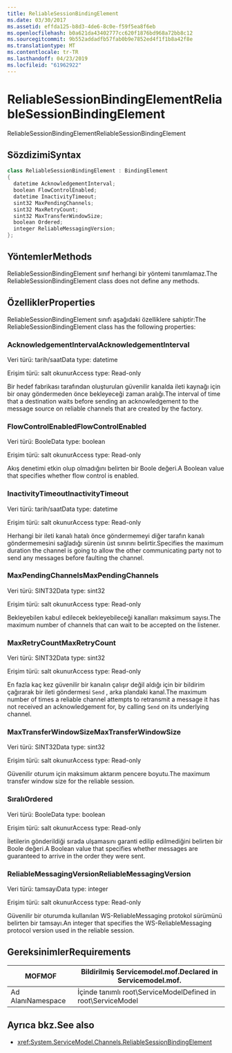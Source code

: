 ```yaml
---
title: ReliableSessionBindingElement
ms.date: 03/30/2017
ms.assetid: effda125-b8d3-4de6-8c0e-f59f5ea8f6eb
ms.openlocfilehash: b0a621da43402777cc620f1876bd968a72bb8c12
ms.sourcegitcommit: 9b552addadfb57fab0b9e7852ed4f1f1b8a42f8e
ms.translationtype: MT
ms.contentlocale: tr-TR
ms.lasthandoff: 04/23/2019
ms.locfileid: "61962922"
---
```

# <a name="reliablesessionbindingelement"></a><span data-ttu-id="1b62b-102">ReliableSessionBindingElement</span><span class="sxs-lookup"><span data-stu-id="1b62b-102">ReliableSessionBindingElement</span></span>
<span data-ttu-id="1b62b-103">ReliableSessionBindingElement</span><span class="sxs-lookup"><span data-stu-id="1b62b-103">ReliableSessionBindingElement</span></span>  
  
## <a name="syntax"></a><span data-ttu-id="1b62b-104">Sözdizimi</span><span class="sxs-lookup"><span data-stu-id="1b62b-104">Syntax</span></span>  
  
```csharp
class ReliableSessionBindingElement : BindingElement  
{  
  datetime AcknowledgementInterval;  
  boolean FlowControlEnabled;  
  datetime InactivityTimeout;  
  sint32 MaxPendingChannels;  
  sint32 MaxRetryCount;  
  sint32 MaxTransferWindowSize;  
  boolean Ordered;  
  integer ReliableMessagingVersion;  
};  
```  
  
## <a name="methods"></a><span data-ttu-id="1b62b-105">Yöntemler</span><span class="sxs-lookup"><span data-stu-id="1b62b-105">Methods</span></span>  
 <span data-ttu-id="1b62b-106">ReliableSessionBindingElement sınıf herhangi bir yöntemi tanımlamaz.</span><span class="sxs-lookup"><span data-stu-id="1b62b-106">The ReliableSessionBindingElement class does not define any methods.</span></span>  
  
## <a name="properties"></a><span data-ttu-id="1b62b-107">Özellikler</span><span class="sxs-lookup"><span data-stu-id="1b62b-107">Properties</span></span>  
 <span data-ttu-id="1b62b-108">ReliableSessionBindingElement sınıfı aşağıdaki özelliklere sahiptir:</span><span class="sxs-lookup"><span data-stu-id="1b62b-108">The ReliableSessionBindingElement class has the following properties:</span></span>  
  
### <a name="acknowledgementinterval"></a><span data-ttu-id="1b62b-109">AcknowledgementInterval</span><span class="sxs-lookup"><span data-stu-id="1b62b-109">AcknowledgementInterval</span></span>  
 <span data-ttu-id="1b62b-110">Veri türü: tarih/saat</span><span class="sxs-lookup"><span data-stu-id="1b62b-110">Data type: datetime</span></span>  
  
 <span data-ttu-id="1b62b-111">Erişim türü: salt okunur</span><span class="sxs-lookup"><span data-stu-id="1b62b-111">Access type: Read-only</span></span>  
  
 <span data-ttu-id="1b62b-112">Bir hedef fabrikası tarafından oluşturulan güvenilir kanalda ileti kaynağı için bir onay göndermeden önce bekleyeceği zaman aralığı.</span><span class="sxs-lookup"><span data-stu-id="1b62b-112">The interval of time that a destination waits before sending an acknowledgement to the message source on reliable channels that are created by the factory.</span></span>  
  
### <a name="flowcontrolenabled"></a><span data-ttu-id="1b62b-113">FlowControlEnabled</span><span class="sxs-lookup"><span data-stu-id="1b62b-113">FlowControlEnabled</span></span>  
 <span data-ttu-id="1b62b-114">Veri türü: Boole</span><span class="sxs-lookup"><span data-stu-id="1b62b-114">Data type: boolean</span></span>  
  
 <span data-ttu-id="1b62b-115">Erişim türü: salt okunur</span><span class="sxs-lookup"><span data-stu-id="1b62b-115">Access type: Read-only</span></span>  
  
 <span data-ttu-id="1b62b-116">Akış denetimi etkin olup olmadığını belirten bir Boole değeri.</span><span class="sxs-lookup"><span data-stu-id="1b62b-116">A Boolean value that specifies whether flow control is enabled.</span></span>  
  
### <a name="inactivitytimeout"></a><span data-ttu-id="1b62b-117">InactivityTimeout</span><span class="sxs-lookup"><span data-stu-id="1b62b-117">InactivityTimeout</span></span>  
 <span data-ttu-id="1b62b-118">Veri türü: tarih/saat</span><span class="sxs-lookup"><span data-stu-id="1b62b-118">Data type: datetime</span></span>  
  
 <span data-ttu-id="1b62b-119">Erişim türü: salt okunur</span><span class="sxs-lookup"><span data-stu-id="1b62b-119">Access type: Read-only</span></span>  
  
 <span data-ttu-id="1b62b-120">Herhangi bir ileti kanalı hatalı önce göndermemeyi diğer tarafın kanalı göndermemesini sağladığı sürenin üst sınırını belirtir.</span><span class="sxs-lookup"><span data-stu-id="1b62b-120">Specifies the maximum duration the channel is going to allow the other communicating party not to send any messages before faulting the channel.</span></span>  
  
### <a name="maxpendingchannels"></a><span data-ttu-id="1b62b-121">MaxPendingChannels</span><span class="sxs-lookup"><span data-stu-id="1b62b-121">MaxPendingChannels</span></span>  
 <span data-ttu-id="1b62b-122">Veri türü: SINT32</span><span class="sxs-lookup"><span data-stu-id="1b62b-122">Data type: sint32</span></span>  
  
 <span data-ttu-id="1b62b-123">Erişim türü: salt okunur</span><span class="sxs-lookup"><span data-stu-id="1b62b-123">Access type: Read-only</span></span>  
  
 <span data-ttu-id="1b62b-124">Bekleyebilen kabul edilecek bekleyebileceği kanalları maksimum sayısı.</span><span class="sxs-lookup"><span data-stu-id="1b62b-124">The maximum number of channels that can wait to be accepted on the listener.</span></span>  
  
### <a name="maxretrycount"></a><span data-ttu-id="1b62b-125">MaxRetryCount</span><span class="sxs-lookup"><span data-stu-id="1b62b-125">MaxRetryCount</span></span>  
 <span data-ttu-id="1b62b-126">Veri türü: SINT32</span><span class="sxs-lookup"><span data-stu-id="1b62b-126">Data type: sint32</span></span>  
  
 <span data-ttu-id="1b62b-127">Erişim türü: salt okunur</span><span class="sxs-lookup"><span data-stu-id="1b62b-127">Access type: Read-only</span></span>  
  
 <span data-ttu-id="1b62b-128">En fazla kaç kez güvenilir bir kanalın çalışır değil aldığı için bir bildirim çağırarak bir ileti göndermesi `Send` , arka plandaki kanal.</span><span class="sxs-lookup"><span data-stu-id="1b62b-128">The maximum number of times a reliable channel attempts to retransmit a message it has not received an acknowledgement for, by calling `Send` on its underlying channel.</span></span>  
  
### <a name="maxtransferwindowsize"></a><span data-ttu-id="1b62b-129">MaxTransferWindowSize</span><span class="sxs-lookup"><span data-stu-id="1b62b-129">MaxTransferWindowSize</span></span>  
 <span data-ttu-id="1b62b-130">Veri türü: SINT32</span><span class="sxs-lookup"><span data-stu-id="1b62b-130">Data type: sint32</span></span>  
  
 <span data-ttu-id="1b62b-131">Erişim türü: salt okunur</span><span class="sxs-lookup"><span data-stu-id="1b62b-131">Access type: Read-only</span></span>  
  
 <span data-ttu-id="1b62b-132">Güvenilir oturum için maksimum aktarım pencere boyutu.</span><span class="sxs-lookup"><span data-stu-id="1b62b-132">The maximum transfer window size for the reliable session.</span></span>  
  
### <a name="ordered"></a><span data-ttu-id="1b62b-133">Sıralı</span><span class="sxs-lookup"><span data-stu-id="1b62b-133">Ordered</span></span>  
 <span data-ttu-id="1b62b-134">Veri türü: Boole</span><span class="sxs-lookup"><span data-stu-id="1b62b-134">Data type: boolean</span></span>  
  
 <span data-ttu-id="1b62b-135">Erişim türü: salt okunur</span><span class="sxs-lookup"><span data-stu-id="1b62b-135">Access type: Read-only</span></span>  
  
 <span data-ttu-id="1b62b-136">İletilerin gönderildiği sırada ulşamasını garanti edilip edilmediğini belirten bir Boole değeri.</span><span class="sxs-lookup"><span data-stu-id="1b62b-136">A Boolean value that specifies whether messages are guaranteed to arrive in the order they were sent.</span></span>  
  
### <a name="reliablemessagingversion"></a><span data-ttu-id="1b62b-137">ReliableMessagingVersion</span><span class="sxs-lookup"><span data-stu-id="1b62b-137">ReliableMessagingVersion</span></span>  
 <span data-ttu-id="1b62b-138">Veri türü: tamsayı</span><span class="sxs-lookup"><span data-stu-id="1b62b-138">Data type: integer</span></span>  
  
 <span data-ttu-id="1b62b-139">Erişim türü: salt okunur</span><span class="sxs-lookup"><span data-stu-id="1b62b-139">Access type: Read-only</span></span>  
  
 <span data-ttu-id="1b62b-140">Güvenilir bir oturumda kullanılan WS-ReliableMessaging protokol sürümünü belirten bir tamsayı.</span><span class="sxs-lookup"><span data-stu-id="1b62b-140">An integer that specifies the WS-ReliableMessaging protocol version used in the reliable session.</span></span>  
  
## <a name="requirements"></a><span data-ttu-id="1b62b-141">Gereksinimler</span><span class="sxs-lookup"><span data-stu-id="1b62b-141">Requirements</span></span>  
  
|<span data-ttu-id="1b62b-142">MOF</span><span class="sxs-lookup"><span data-stu-id="1b62b-142">MOF</span></span>|<span data-ttu-id="1b62b-143">Bildirilmiş Servicemodel.mof.</span><span class="sxs-lookup"><span data-stu-id="1b62b-143">Declared in Servicemodel.mof.</span></span>|  
|---------|-----------------------------------|  
|<span data-ttu-id="1b62b-144">Ad Alanı</span><span class="sxs-lookup"><span data-stu-id="1b62b-144">Namespace</span></span>|<span data-ttu-id="1b62b-145">İçinde tanımlı root\ServiceModel</span><span class="sxs-lookup"><span data-stu-id="1b62b-145">Defined in root\ServiceModel</span></span>|  
  
## <a name="see-also"></a><span data-ttu-id="1b62b-146">Ayrıca bkz.</span><span class="sxs-lookup"><span data-stu-id="1b62b-146">See also</span></span>

- <xref:System.ServiceModel.Channels.ReliableSessionBindingElement>
